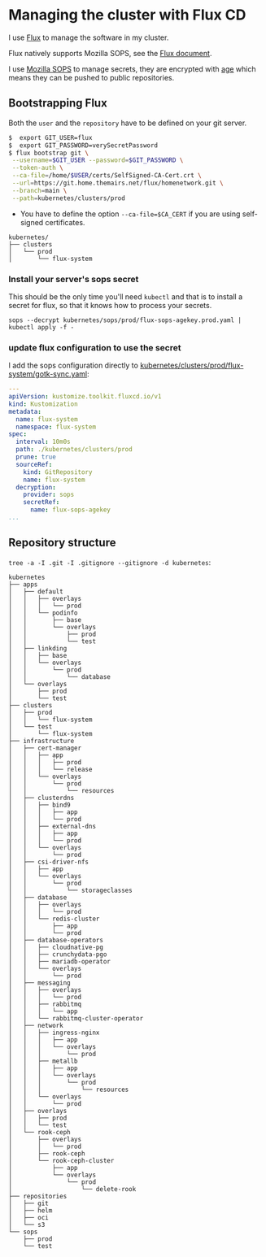 # Managing the cluster with Flux CD

I use [Flux](https://fluxcd.io/) to manage the software in my cluster.

Flux natively supports Mozilla SOPS, see the [Flux document](https://fluxcd.io/flux/guides/mozilla-sops/).

I use [Mozilla SOPS](https://github.com/mozilla/sops) to manage secrets, they are encrypted with
[age](https://github.com/FiloSottile/age) which means they can be pushed to public repositories.

## Bootstrapping Flux

Both the `user` and the `repository` have to be defined on your git server.

```bash
$  export GIT_USER=flux
$  export GIT_PASSWORD=verySecretPassword
$ flux bootstrap git \
 --username=$GIT_USER --password=$GIT_PASSWORD \
 --token-auth \
 --ca-file=/home/$USER/certs/SelfSigned-CA-Cert.crt \
 --url=https://git.home.themairs.net/flux/homenetwork.git \
 --branch=main \
 --path=kubernetes/clusters/prod
```
* You have to define the option `--ca-file=$CA_CERT` if you are using self-signed certificates.


```text
kubernetes/
├── clusters
│   └── prod
│       └── flux-system
```

### Install your server's sops secret

This should be the only time you'll need `kubectl` and that is to install a secret for flux, so that it knows how to
process your secrets.

```shell
sops --decrypt kubernetes/sops/prod/flux-sops-agekey.prod.yaml | kubectl apply -f -
```

### update flux configuration to use the secret

I add the sops configuration directly to [kubernetes/clusters/prod/flux-system/gotk-sync.yaml](../kubernetes/clusters/prod/flux-system/gotk-sync.yaml):

```yaml
---
apiVersion: kustomize.toolkit.fluxcd.io/v1
kind: Kustomization
metadata:
  name: flux-system
  namespace: flux-system
spec:
  interval: 10m0s
  path: ./kubernetes/clusters/prod
  prune: true
  sourceRef:
    kind: GitRepository
    name: flux-system
  decryption:
    provider: sops
    secretRef:
      name: flux-sops-agekey
...
```

## Repository structure

`tree -a -I .git -I .gitignore --gitignore -d kubernetes`:
```text
kubernetes
├── apps
│   ├── default
│   │   ├── overlays
│   │   │   └── prod
│   │   └── podinfo
│   │       ├── base
│   │       └── overlays
│   │           ├── prod
│   │           └── test
│   ├── linkding
│   │   ├── base
│   │   └── overlays
│   │       └── prod
│   │           └── database
│   └── overlays
│       ├── prod
│       └── test
├── clusters
│   ├── prod
│   │   └── flux-system
│   └── test
│       └── flux-system
├── infrastructure
│   ├── cert-manager
│   │   ├── app
│   │   │   ├── prod
│   │   │   └── release
│   │   └── overlays
│   │       └── prod
│   │           └── resources
│   ├── clusterdns
│   │   ├── bind9
│   │   │   ├── app
│   │   │   └── prod
│   │   ├── external-dns
│   │   │   ├── app
│   │   │   └── prod
│   │   └── overlays
│   │       └── prod
│   ├── csi-driver-nfs
│   │   ├── app
│   │   └── overlays
│   │       └── prod
│   │           └── storageclasses
│   ├── database
│   │   ├── overlays
│   │   │   └── prod
│   │   └── redis-cluster
│   │       ├── app
│   │       └── prod
│   ├── database-operators
│   │   ├── cloudnative-pg
│   │   ├── crunchydata-pgo
│   │   ├── mariadb-operator
│   │   └── overlays
│   │       └── prod
│   ├── messaging
│   │   ├── overlays
│   │   │   └── prod
│   │   ├── rabbitmq
│   │   │   └── app
│   │   └── rabbitmq-cluster-operator
│   ├── network
│   │   ├── ingress-nginx
│   │   │   ├── app
│   │   │   └── overlays
│   │   │       └── prod
│   │   ├── metallb
│   │   │   ├── app
│   │   │   └── overlays
│   │   │       └── prod
│   │   │           └── resources
│   │   └── overlays
│   │       └── prod
│   ├── overlays
│   │   ├── prod
│   │   └── test
│   └── rook-ceph
│       ├── overlays
│       │   └── prod
│       ├── rook-ceph
│       └── rook-ceph-cluster
│           ├── app
│           └── overlays
│               └── prod
│                   └── delete-rook
├── repositories
│   ├── git
│   ├── helm
│   ├── oci
│   └── s3
└── sops
    ├── prod
    └── test
```